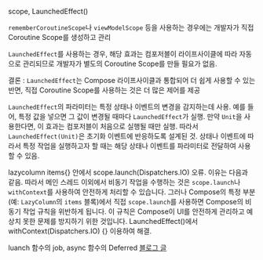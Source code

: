 scope, LaunchedEffect()


`rememberCoroutineScope`나 `viewModelScope` 등을 사용하는 경우에는 개발자가 직접 Coroutine Scope를 생성하고 관리


`LaunchedEffect`를 사용하는 경우, 해당 효과는 컴포저블이 라이프사이클에 따라 자동으로 관리되므로 개발자가 별도의 Coroutine Scope를 만들 필요가 없음.


결론 : `LaunchedEffect`는 Compose 라이프사이클과 통합되어 더 쉽게 사용할 수 있는 반면, 직접 Coroutine Scope를 사용하는 것은 더 많은 제어를 제공


`LaunchedEffect`의 파라미터는 특정 상태나 이벤트의 변경을 감지하는데 사용.
예를 들어, 특정 값을 넣으면 그 값이 변경될 때마다 `LaunchedEffect`가 실행. 
만약 `Unit`을 사용한다면, 이 효과는 컴포저블이 처음으로 실행될 때만 실행.
따라서 `LaunchedEffect(Unit)`은 초기화 이벤트에 반응하도록 설계된 것.
상태나 이벤트에 따라서 특정 작업을 실행하고자 할 때는 해당 상태나 이벤트를 파라미터로 전달하여 사용할 수 있음.


lazycolumn items{} 안에서 scope.launch(Dispatchers.IO) 오류.
이유는 다음과 같음. 
따라서 메인 스레드 이외에서 비동기 작업을 수행하는 것은 `scope.launch`나 `withContext`를 사용하여 안전하게 처리할 수 있습니다. 그러나 Compose의 특정 부분(예: `LazyColumn`의 `items` 블록)에서 직접 `scope.launch`를 사용하면 Compose의 비동기 작업 규칙을 위반하게 됩니다. 이 규칙은 Compose이 UI를 안전하게 관리하고 예상치 못한 문제를 방지하기 위한 것입니다.
LaunchedEffect()에서 withContext(Dispatchers.IO) {} 이용하여 해결.


luanch 함수의 job, async 함수의 Deferred [블로그 글](https://hodie.tistory.com/85)

